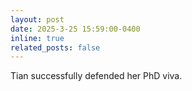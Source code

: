 ```yaml
---
layout: post
date: 2025-3-25 15:59:00-0400
inline: true
related_posts: false
---
```


Tian successfully defended her PhD viva.
